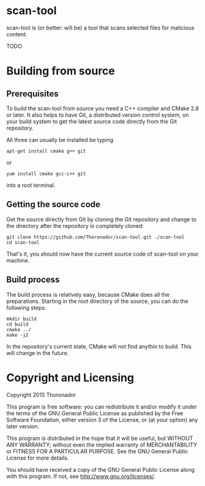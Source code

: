 # scan-tool

scan-tool is (or better: will be) a tool that scans selected files for
malicious content.

TODO

# Building from source

## Prerequisites

To build the scan-tool from source you need a C++ compiler and CMake 2.8 or
later.
It also helps to have Git, a distributed version control system, on your build
system to get the latest source code directly from the Git repository.

All three can usually be installed be typing

    apt-get install cmake g++ git

or

    yum install cmake gcc-c++ git

into a root terminal.

## Getting the source code

Get the source directly from Git by cloning the Git repository and change to
the directory after the repository is completely cloned:

    git clone https://github.com/Thoronador/scan-tool.git ./scan-tool
    cd scan-tool

That's it, you should now have the current source code of scan-tool on your
machine.

## Build process

The build process is relatively easy, because CMake does all the preparations.
Starting in the root directory of the source, you can do the following steps:

    mkdir build
    cd build
    cmake ../
    make -j2

In the repository's current state, CMake will not find anythin to build.
This will change in the future.

# Copyright and Licensing

Copyright 2015 Thoronador

This program is free software: you can redistribute it and/or modify
it under the terms of the GNU General Public License as published by
the Free Software Foundation, either version 3 of the License, or
(at your option) any later version.

This program is distributed in the hope that it will be useful,
but WITHOUT ANY WARRANTY; without even the implied warranty of
MERCHANTABILITY or FITNESS FOR A PARTICULAR PURPOSE.  See the
GNU General Public License for more details.

You should have received a copy of the GNU General Public License
along with this program.  If not, see <http://www.gnu.org/licenses/>.
